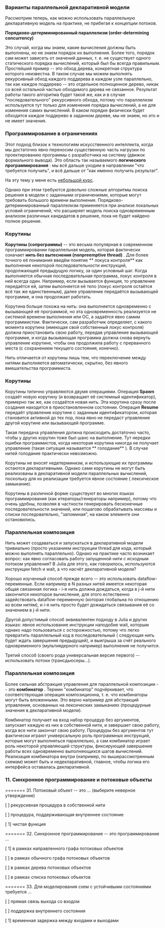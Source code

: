 ### Варианты параллельной декларативной модели

Рассмотрим теперь, как можно использовать параллельную декларативную модель на практике, не прибегая к концепции
потоков.

**Порядково-детерминированный параллелизм (order-determining concurrency)**

Это случай, когда мы знаем, какие вычисления должны быть выполнены, но не знаем порядок их выполнения. Более того,
порядок сам может зависеть от значений данных, т. е. не существует одного статического порядка вычислений, который был
бы всегда правильным. Простейший пример -- это обход дерева, конкретная структура которого неизвестна. В таком случае мы
можем выполнять рекурсивный обход каждого поддерева в каждом узле параллельно, так как каждое поддерево -- это отдельное
полноценное дерево, никак со всей остальной частью обходимого дерева не связанное. Результат работы такого алгоритма
будет такой же, как и в случае "последовательного" рекурсивного обхода, потому что параллелизм используется тут только
для изменения порядка вычислений, а не для изменения самих вычислений. В каком порядке физически будет обходится каждое
поддерево в заданном дереве, мы не знаем, но это и не имеет значения.

### Программирование в ограничениях

Этот подход близок к технологиям искусственного интеллекта, когда мы достаточно явно переносим существенную часть
нагрузки по проектированию программы с разработчика на систему (движок формального вывода). Это область так
называемого  **логического программирования** : мы всё дальше уходим в направлении "что требуется получить", и всё
дальше от "как именно получить результат".

На эту тему у меня есть [небольшой курс](https://vk.com/wall-152484379_2878).

Однако при этом требуются довольно сложные алгоритмы поиска решения в модели с заданными ограничениями, которые могут
требовать большого времени выполнения. Порядково-детерминированный параллелизм применяется при анализе локальных условий
ограничений, что расширяет модель поиска одновременным анализом различных кандидатов в решение, пока не будет найдено
полное решение.

### Корутины

**Корутины (сопрограммы)** -- это весьма популярная в современном программировании параллельная модель, которая
фактически означает  **нить без вытеснения (nonpreemptive thread)** . Для более точного её понимания введём понятие **
локуса контроля** как выполнения некоторой последовательности инструкций, продолжающей предыдущую логику, за один
условный шаг. Когда выполняется обычная последовательная программа, локус контроля в ней всегда один. Например, если
вызывается функция, то управление передаётся ей, затем выполняется её тело (локус контроля остаётся всё так же
единственным), далее управление передаётся вызывающей программе, и она продолжает работать.

Корутина больше похожа на нить: она выполняется одновременно с вызывающей её программой, но эта одновременность
реализуется не системой времени выполнения или ОС, а задаётся явно самим программистом. Фактически, сам разработчик
определяет, с какого момента корутина (имеющая свой собственный локус контроля) должна приостановить свою работу,
передав управление вызывающей программе, и когда вызывающая программа должна снова вернуть управление корутине, чтобы
она продолжила работу с прерванного места (с сохранением текущего состояния, конечно).

Нить отличается от корутины лишь тем, что переключение между нитями выполняется автоматически, скрытно, без явного
вмешательства программиста.

### Корутины

Корутины типично управляются двумя операциями.
Операция **Spawn** создаёт новую корутину (и возвращает её системный идентификатор), примерно так же, как создаётся
новая нить. Эта корутина сразу после создания находится в приостановленном состоянии.
Операция **Resume** передаёт управление корутине с заданным идентификатором, которая становится активной до тех пор,
пока явно не передаст управление другой корутине или вызывающей программе.

Такая передача управления должна происходить достаточно часто, чтобы у других корутин тоже был шанс на выполнение. Тут
нередки ошибки программистов, когда некоторая корутина никогда не получает управление (такая ситуация называется  **
голодание** ). В случае нитей голодание практически невозможно.

Корутины не вносят недетерминизм, и использующие их программы остаются декларативными. Однако сами корутины не могут
быть реализованы в декларативной модели параллельных вычислений, поскольку для их реализации требуется явное состояние (
лексическое замыкание).

Корутины в различной форме существуют во многих языках программирования (как итераторы/генераторы например), потому что
очень удобны, позволяя в частности генерировать бесконечные последовательности значений, или пошагово обрабатывать
массивы и списки последовательно, "запоминая", на каком элементе они остановились.

### Параллельная композиция

Нить может создаваться и запускаться в декларативной модели тривиально (просто указанием инструкции thread для кода,
который можно выполнять параллельно). Однако на практике часто возникает вопрос: как явно согласовать работу запущенной
нити с исходным потоком управления? В Julia для этого, как говорилось, используются инструкции fetch и wait, а что
насчёт декларативной модели?

Хорошо изученный способ прежде всего -- это использовать dataflow-переменные. Если например в N разных нитей имеется
некоторая общая связанная логика - i-я нить должна дождаться, когда в j-й нити закончится некоторое вычисление, для
этого естественно задействовать dataflow-переменную (которая глобальна по отношению ко всем нитям), и i-я нить просто
будет дожидаться связывания её со значением в j-й нити.

Другой допустимый способ эквивалентен подходу в Julia и других языках: явное использование инструкции наподобие wait,
которым однако надо пользоваться с осторожностью, потому что легко превратить параллельный код в последовательный (
следующая нить будет ждать завершения предыдущей), и выигрыша за счёт реального одновременного (мультиядерного например)
выполнения не получится.

Третий способ (своего рода универсальная версия первого) -- использовать потоки (трансдьюсеры...).

### Параллельная композиция

Более сильная абстракция управления для параллельной композиции -- это  **комбинатор** . Термин "комбинатор"
подчёркивает, что соответствующая операция композиционна, т. е. что комбинаторы могут быть вложенными. Это верно
например для абстракций управления, основанных на лексических замыканиях (процедурные значения в декларативной модели).

Комбинатор получает на вход набор процедур без аргументов, запускает каждую из них в собственной нити, и завершает свою
работу, когда все нити закончат свою работу. Процедуры без аргументов тут фактически играют универсальную роль
программных инструкций, которые могут выполняться параллельно, а сам комбинатор играет роль некоторой управляющей
структуры, фиксирующей завершение работы всех одновременно выполняющихся шагов вычислений.
Реализация комбинатора внутри (например, по вышерассмотренным схемам) может быть и недекларативной, главное, чтобы
логика его интерфейса оставалась декларативной.

### 11. Синхронное программирование и потоковые объекты

======= 31. Потоковый объект -- это ... (выберите неверное утверждение)

[ ] рекурсивная процедура в собственной нити

[ ] процедура, поддерживающая внутреннее состояние

[ 1] чистая функция

======= 32. Синхронное программирование -- это программирование ...

[ 1] в рамках направленного графа потоковых объектов

[ ] в рамках обычного графа потоковых объектов

[ ] в рамках дерева потоковых объектов

[ ] в рамках списка потоковых объектов

======= 33. Для моделирования схем с устойчивыми состояниями требуется ...

[ ] прямая связь выхода со входом

[ ] поддержка внутреннего состояния

[ 1] временная задержка между входами и выходами
